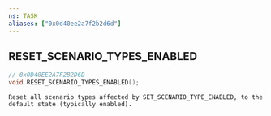 ```yaml
---
ns: TASK
aliases: ["0x0d40ee2a7f2b2d6d"]
---
```

## RESET_SCENARIO_TYPES_ENABLED

```c
// 0x0D40EE2A7F2B2D6D
void RESET_SCENARIO_TYPES_ENABLED();
```

```
Reset all scenario types affected by SET_SCENARIO_TYPE_ENABLED, to the default state (typically enabled).
```
